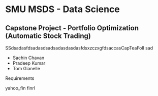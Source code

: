 # SMU MSDS - Data Science
## Capstone Project - Portfolio Optimization (Automatic Stock Trading)

SSdsadasfdsadasdsadsadasdasdasfdsxzczxgfdsaccasCapTeaFoll
sad
- Sachin Chavan
- Pradeep Kumar
- Tom Gianelle

Requirements

yahoo_fin
finrl


